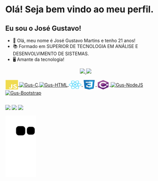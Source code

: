 # Olá! Seja bem vindo ao meu perfil.
## Eu sou o José Gustavo!

- 👋 Olá, meu nome é José Gustavo Martins e tenho 21 anos!
- 📚 Formado em SUPERIOR DE TECNOLOGIA EM ANÁLISE E DESENVOLVIMENTO DE SISTEMAS.
- 🖥️ Amante da tecnologia!

<div align="center">
  <a href="https://github.com/GustavoOmartinss">
  <img height="180em" src="https://github-readme-stats.vercel.app/api?username=GustavoOmartinss&show_icons=true&theme=dark&include_all_commits=true&count_private=true"/>
  <img height="180em" src="https://github-readme-stats.vercel.app/api/top-langs/?username=GustavoOmartinss&layout=compact&langs_count=7&theme=dark"/>
</div>
<div style="display: inline_block"><br>
<!--   <img align="right" alt="Max-pic" height="150" style="border-radius:100px;" src="https://cdn.discordapp.com/attachments/1015474467624996957/1028405901520019527/AvatarMaker.png"> -->
  <img align="center" alt="Max-Js" height="30" width="40" src="https://raw.githubusercontent.com/devicons/devicon/master/icons/javascript/javascript-plain.svg">
  <img align="center" alt="Gus-C" height="30" width="40" src="https://cdn.jsdelivr.net/gh/devicons/devicon/icons/c/c-original.svg">
  <img align="center" alt="Gus-HTML" height="30" width="40" src="https://cdn.jsdelivr.net/gh/devicons/devicon/icons/html5/html5-original.svg">
  <img align="center" alt="Gus-React" height="30" width="40" src="https://raw.githubusercontent.com/devicons/devicon/master/icons/react/react-original.svg">
  <img align="center" alt="Gus-CSS" height="30" width="40" src="https://raw.githubusercontent.com/devicons/devicon/master/icons/css3/css3-original.svg">
  <img align="center" alt="Gus-Csharp" height="30" width="40" src="https://raw.githubusercontent.com/devicons/devicon/master/icons/csharp/csharp-original.svg">
<!--   <img align="center" alt="Gus-Sass" height="30" width="40" src="https://cdn.jsdelivr.net/gh/devicons/devicon/icons/sass/sass-original.svg" /> -->
  <img align="center" alt="Gus-NodeJS" height="30" width="40" src="https://cdn.jsdelivr.net/gh/devicons/devicon/icons/nodejs/nodejs-original.svg" />
  <img align="center" alt="Gus-Bootstrap" height="30" width="40" src="https://cdn.jsdelivr.net/gh/devicons/devicon/icons/bootstrap/bootstrap-original-wordmark.svg"/>
<!--   <img align="center" alt="Gus-Java" height="30" width="40" src="https://cdn.jsdelivr.net/gh/devicons/devicon/icons/java/java-original-wordmark.svg" /> -->
</div>
  
  ##
 
<div> 
  <a href="mailto:josegustavomartins0111@gmail.com" target="_blank"><img src="https://img.shields.io/badge/Gmail-D14836?style=for-the-badge&logo=gmail&logoColor=white" target="_blank"></a>
  <a href="https://www.instagram.com/gustavo4533/" target="_blank"><img src="https://img.shields.io/badge/-Instagram-%23E4405F?style=for-the-badge&logo=instagram&logoColor=white" target="_blank"></a> 
<!--   <a href="https://www.linkedin.com/in/maxsuel-oliveira-alves-80b80817b/" target="_blank"><img src="https://img.shields.io/badge/-LinkedIn-%230077B5?style=for-the-badge&logo=linkedin&logoColor=white" target="_blank"></a>  -->
  <a href="https://wa.me/5534998083429/" target="_blank"><img src="https://img.shields.io/badge/WhatsApp-25D366?style=for-the-badge&logo=whatsapp&logoColor=white" target="_blank"></a> 
 
  ![Snake animation](https://github.com/rafaballerini/rafaballerini/blob/output/github-contribution-grid-snake.svg)
 
</div>
